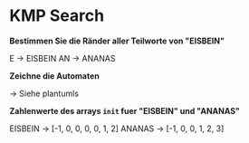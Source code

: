 # KMP Search

**Bestimmen Sie die Ränder aller Teilworte von "EISBEIN"**

E -> EISBEIN
AN -> ANANAS

**Zeichne die Automaten**

-> Siehe plantumls

**Zahlenwerte des arrays `init` fuer "EISBEIN" und "ANANAS"**

EISBEIN -> [-1, 0, 0, 0, 0, 1, 2]
ANANAS -> [-1, 0, 0, 1, 2, 3]
